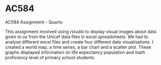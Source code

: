 # AC584
AC584 Assignment - Quarto

This assignment involved using rstudio to display visual images about data given to us from the Unicef data files in excel spreadsheets. We had to analyse different excel files and create four different data visualisations.
I created a world map, a time series, a bar chart and a scatter plot.
These graphs displayed information on life expectancy population and math proficiency level of primary school students. 
